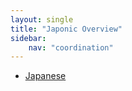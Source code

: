 ```yaml
---
layout: single
title: "Japonic Overview"
sidebar:
    nav: "coordination"
---
```


- [Japanese](/coordination/cfiles/japanese.pdf)